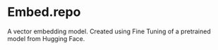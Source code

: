 # Embed.repo
A vector embedding model. Created using Fine Tuning of a pretrained model from Hugging Face.
